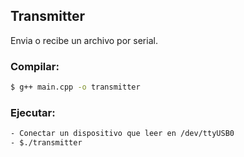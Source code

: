 ## Transmitter 

Envia o recibe un archivo por serial.

### Compilar:
```bash
$ g++ main.cpp -o transmitter
```
### Ejecutar:
```bash
- Conectar un dispositivo que leer en /dev/ttyUSB0
- $./transmitter
```